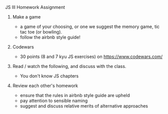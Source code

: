 JS III Homework Assignment

1) Make a game
	- a game of your choosing, or one we suggest the memory game, tic tac toe (or bowling).
	- follow the airbnb style guide!

3) Codewars
	- 30 points (8 and 7 kyu JS exercises) on https://www.codewars.com/

4) Read / watch the following, and discuss with the class.
	- You don't know JS chapters

2) Review each other's homework
	- ensure that the rules in airbnb style guide are upheld
	- pay attention to sensible naming
	- suggest and discuss relative merits of alternative approaches
